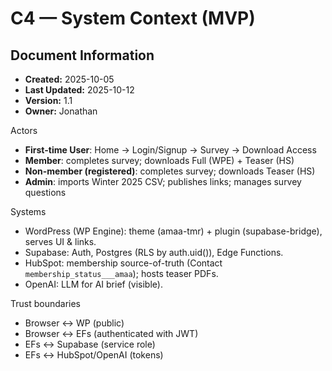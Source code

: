 # C4 — System Context (MVP)

## Document Information
- **Created:** 2025-10-05
- **Last Updated:** 2025-10-12
- **Version:** 1.1
- **Owner:** Jonathan

Actors
- **First-time User**: Home → Login/Signup → Survey → Download Access
- **Member**: completes survey; downloads Full (WPE) + Teaser (HS)
- **Non-member (registered)**: completes survey; downloads Teaser (HS)
- **Admin**: imports Winter 2025 CSV; publishes links; manages survey questions

Systems
- WordPress (WP Engine): theme (amaa-tmr) + plugin (supabase-bridge), serves UI & links.
- Supabase: Auth, Postgres (RLS by auth.uid()), Edge Functions.
- HubSpot: membership source-of-truth (Contact `membership_status___amaa`); hosts teaser PDFs.
- OpenAI: LLM for AI brief (visible).

Trust boundaries
- Browser ↔ WP (public)
- Browser ↔ EFs (authenticated with JWT)
- EFs ↔ Supabase (service role)
- EFs ↔ HubSpot/OpenAI (tokens)

